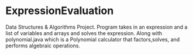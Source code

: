 # ExpressionEvaluation
Data Structures &amp; Algorithms Project.
Program takes in an expression and a list of variables and arrays and solves the expression. Along with polynomial.java which is a Polynomial calculator that factors,solves, and performs algebraic operations.

